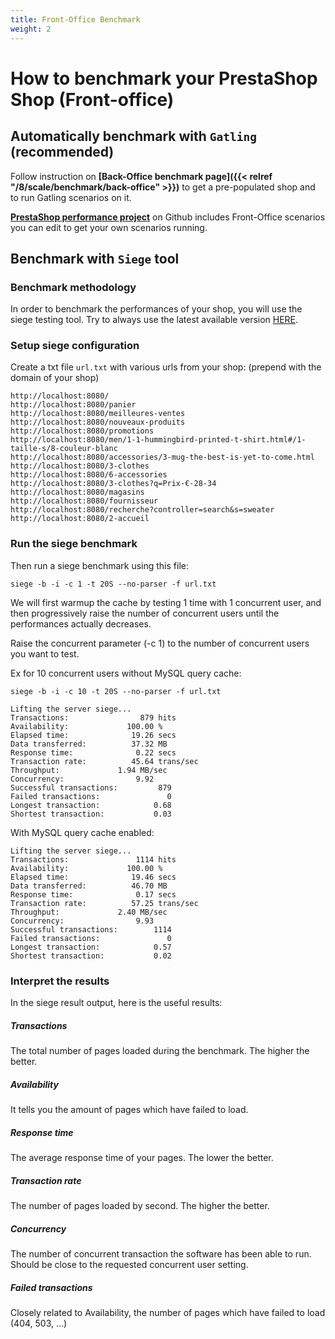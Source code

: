 ```yaml
---
title: Front-Office Benchmark
weight: 2
---
```


How to benchmark your PrestaShop Shop (Front-office)
==================

## Automatically benchmark with `Gatling` (recommended)

Follow instruction on **[Back-Office benchmark page]({{< relref "/8/scale/benchmark/back-office" >}})** to get a pre-populated shop and to run Gatling scenarios on it.

**[PrestaShop performance project](https://github.com/PrestaShop/performance-project)** on Github includes Front-Office scenarios you can edit to get your own scenarios running.

## Benchmark with `Siege` tool

### Benchmark methodology
In order to benchmark the performances of your shop, you will use the siege testing tool.
Try to always use the latest available version <a href="http://download.joedog.org/siege/siege-latest.tar.gz">HERE</a>.
 
### Setup siege configuration

Create a txt file ```url.txt``` with various urls from your shop: (prepend with the domain of your shop)

```text
http://localhost:8080/
http://localhost:8080/panier
http://localhost:8080/meilleures-ventes
http://localhost:8080/nouveaux-produits
http://localhost:8080/promotions
http://localhost:8080/men/1-1-hummingbird-printed-t-shirt.html#/1-taille-s/8-couleur-blanc
http://localhost:8080/accessories/3-mug-the-best-is-yet-to-come.html
http://localhost:8080/3-clothes
http://localhost:8080/6-accessories
http://localhost:8080/3-clothes?q=Prix-€-28-34
http://localhost:8080/magasins
http://localhost:8080/fournisseur
http://localhost:8080/recherche?controller=search&s=sweater
http://localhost:8080/2-accueil
```

### Run the siege benchmark

Then run a siege benchmark using this file:
```text
siege -b -i -c 1 -t 20S --no-parser -f url.txt
```

We will first warmup the cache by testing 1 time with 1 concurrent user, and then progressively 
raise the number of concurrent users until the performances actually decreases.


Raise the concurrent parameter (-c 1) to the number of concurrent users you want to test.

Ex for 10 concurrent users without MySQL query cache:

```text
siege -b -i -c 10 -t 20S --no-parser -f url.txt  

Lifting the server siege...
Transactions:		         879 hits
Availability:		      100.00 %
Elapsed time:		       19.26 secs
Data transferred:	       37.32 MB
Response time:		        0.22 secs
Transaction rate:	       45.64 trans/sec
Throughput:		        1.94 MB/sec
Concurrency:		        9.92
Successful transactions:         879
Failed transactions:	           0
Longest transaction:	        0.68
Shortest transaction:	        0.03
```

With MySQL query cache enabled:

```text
Lifting the server siege...
Transactions:		        1114 hits
Availability:		      100.00 %
Elapsed time:		       19.46 secs
Data transferred:	       46.70 MB
Response time:		        0.17 secs
Transaction rate:	       57.25 trans/sec
Throughput:		        2.40 MB/sec
Concurrency:		        9.93
Successful transactions:        1114
Failed transactions:	           0
Longest transaction:	        0.57
Shortest transaction:	        0.02
```

### Interpret the results

In the siege result output, here is the useful results:

##### Transactions

The total number of pages loaded during the benchmark. The higher the better.

##### Availability

It tells you the amount of pages which have failed to load.

##### Response time

The average response time of your pages. The lower the better.

##### Transaction rate

The number of pages loaded by second. The higher the better.

##### Concurrency

The number of concurrent transaction the software has been able to run. Should be close to the requested 
concurrent user setting.

##### Failed transactions

Closely related to Availability, the number of pages which have failed to load (404, 503, ...)
